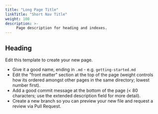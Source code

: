 ```yaml
---
title: "Long Page Title"
linkTitle: "Short Nav Title"
weight: 100
description: >-
     Page description for heading and indexes.
---
```


<!--
In order to change the default frontmatter and the content for new pages,
edit the template file `assets/stubs/new-page-template` of your project.
-->

## Heading

Edit this template to create your new page.

* Give it a good name, ending in `.md` - e.g. `getting-started.md`
* Edit the "front matter" section at the top of the page (weight controls how its ordered amongst other pages in the same directory; lowest number first).
* Add a good commit message at the bottom of the page (< 80 characters; use the extended description field for more detail).
* Create a new branch so you can preview your new file and request a review via Pull Request.
